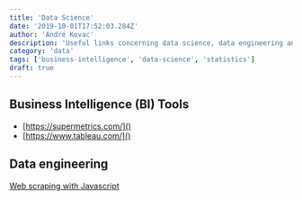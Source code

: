 ```yaml
---
title: 'Data Science'
date: '2019-10-01T17:52:03.284Z'
author: 'André Kovac'
description: 'Useful links concerning data science, data engineering and data analysis'
category: 'data'
tags: ['business-intelligence', 'data-science', 'statistics']
draft: true
---
```


## Business Intelligence (BI) Tools

- [https://supermetrics.com/]()
- [https://www.tableau.com/]()


## Data engineering

[Web scraping with Javascript](https://www.youtube.com/watch?v=TzZ3YOUhCxo)